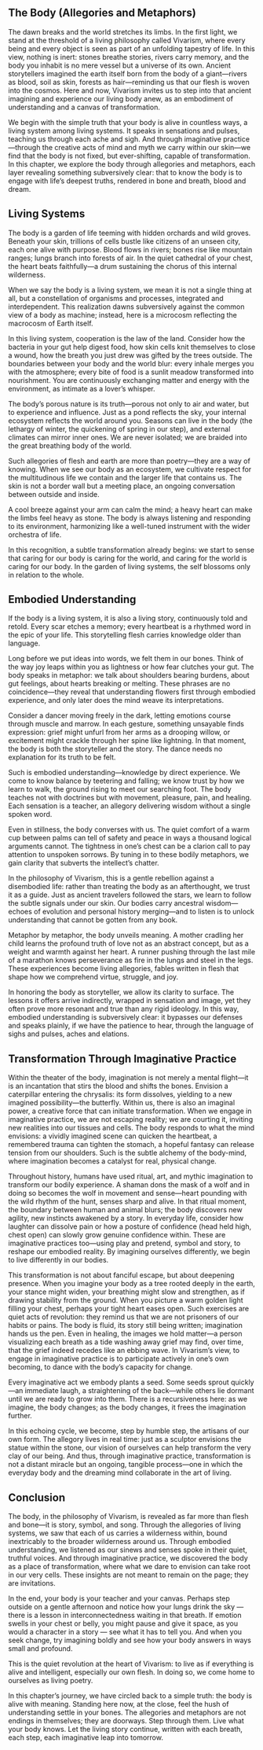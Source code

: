 ## The Body (Allegories and Metaphors)

The dawn breaks and the world stretches its limbs. In the first light, we stand at the threshold of a living philosophy called Vivarism, where every being and every object is seen as part of an unfolding tapestry of life. In this view, nothing is inert: stones breathe stories, rivers carry memory, and the body you inhabit is no mere vessel but a universe of its own. Ancient storytellers imagined the earth itself born from the body of a giant—rivers as blood, soil as skin, forests as hair—reminding us that our flesh is woven into the cosmos. Here and now, Vivarism invites us to step into that ancient imagining and experience our living body anew, as an embodiment of understanding and a canvas of transformation.

We begin with the simple truth that your body is alive in countless ways, a living system among living systems. It speaks in sensations and pulses, teaching us through each ache and sigh. And through imaginative practice—through the creative acts of mind and myth we carry within our skin—we find that the body is not fixed, but ever-shifting, capable of transformation. In this chapter, we explore the body through allegories and metaphors, each layer revealing something subversively clear: that to know the body is to engage with life’s deepest truths, rendered in bone and breath, blood and dream.

## Living Systems

The body is a garden of life teeming with hidden orchards and wild groves. Beneath your skin, trillions of cells bustle like citizens of an unseen city, each one alive with purpose. Blood flows in rivers; bones rise like mountain ranges; lungs branch into forests of air. In the quiet cathedral of your chest, the heart beats faithfully—a drum sustaining the chorus of this internal wilderness.

When we say the body is a living system, we mean it is not a single thing at all, but a constellation of organisms and processes, integrated and interdependent. This realization dawns subversively against the common view of a body as machine; instead, here is a microcosm reflecting the macrocosm of Earth itself.

In this living system, cooperation is the law of the land. Consider how the bacteria in your gut help digest food, how skin cells knit themselves to close a wound, how the breath you just drew was gifted by the trees outside. The boundaries between your body and the world blur: every inhale merges you with the atmosphere; every bite of food is a sunlit meadow transformed into nourishment. You are continuously exchanging matter and energy with the environment, as intimate as a lover’s whisper.

The body’s porous nature is its truth—porous not only to air and water, but to experience and influence. Just as a pond reflects the sky, your internal ecosystem reflects the world around you. Seasons can live in the body (the lethargy of winter, the quickening of spring in our step), and external climates can mirror inner ones. We are never isolated; we are braided into the great breathing body of the world.

Such allegories of flesh and earth are more than poetry—they are a way of knowing. When we see our body as an ecosystem, we cultivate respect for the multitudinous life we contain and the larger life that contains us. The skin is not a border wall but a meeting place, an ongoing conversation between outside and inside.

A cool breeze against your arm can calm the mind; a heavy heart can make the limbs feel heavy as stone. The body is always listening and responding to its environment, harmonizing like a well-tuned instrument with the wider orchestra of life.

In this recognition, a subtle transformation already begins: we start to sense that caring for our body is caring for the world, and caring for the world is caring for our body. In the garden of living systems, the self blossoms only in relation to the whole.

## Embodied Understanding

If the body is a living system, it is also a living story, continuously told and retold. Every scar etches a memory; every heartbeat is a rhythmed word in the epic of your life. This storytelling flesh carries knowledge older than language.

Long before we put ideas into words, we felt them in our bones. Think of the way joy leaps within you as lightness or how fear clutches your gut. The body speaks in metaphor: we talk about shoulders bearing burdens, about gut feelings, about hearts breaking or melting. These phrases are no coincidence—they reveal that understanding flowers first through embodied experience, and only later does the mind weave its interpretations.

Consider a dancer moving freely in the dark, letting emotions course through muscle and marrow. In each gesture, something unsayable finds expression: grief might unfurl from her arms as a drooping willow, or excitement might crackle through her spine like lightning. In that moment, the body is both the storyteller and the story. The dance needs no explanation for its truth to be felt.

Such is embodied understanding—knowledge by direct experience. We come to know balance by teetering and falling; we know trust by how we learn to walk, the ground rising to meet our searching foot. The body teaches not with doctrines but with movement, pleasure, pain, and healing. Each sensation is a teacher, an allegory delivering wisdom without a single spoken word.

Even in stillness, the body converses with us. The quiet comfort of a warm cup between palms can tell of safety and peace in ways a thousand logical arguments cannot. The tightness in one’s chest can be a clarion call to pay attention to unspoken sorrows. By tuning in to these bodily metaphors, we gain clarity that subverts the intellect’s chatter.

In the philosophy of Vivarism, this is a gentle rebellion against a disembodied life: rather than treating the body as an afterthought, we trust it as a guide. Just as ancient travelers followed the stars, we learn to follow the subtle signals under our skin. Our bodies carry ancestral wisdom—echoes of evolution and personal history merging—and to listen is to unlock understanding that cannot be gotten from any book.

Metaphor by metaphor, the body unveils meaning. A mother cradling her child learns the profound truth of love not as an abstract concept, but as a weight and warmth against her heart. A runner pushing through the last mile of a marathon knows perseverance as fire in the lungs and steel in the legs. These experiences become living allegories, fables written in flesh that shape how we comprehend virtue, struggle, and joy.

In honoring the body as storyteller, we allow its clarity to surface. The lessons it offers arrive indirectly, wrapped in sensation and image, yet they often prove more resonant and true than any rigid ideology. In this way, embodied understanding is subversively clear: it bypasses our defenses and speaks plainly, if we have the patience to hear, through the language of sighs and pulses, aches and elations.

## Transformation Through Imaginative Practice

Within the theater of the body, imagination is not merely a mental flight—it is an incantation that stirs the blood and shifts the bones. Envision a caterpillar entering the chrysalis: its form dissolves, yielding to a new imagined possibility—the butterfly. Within us, there is also an imaginal power, a creative force that can initiate transformation. When we engage in imaginative practice, we are not escaping reality; we are courting it, inviting new realities into our tissues and cells. The body responds to what the mind envisions: a vividly imagined scene can quicken the heartbeat, a remembered trauma can tighten the stomach, a hopeful fantasy can release tension from our shoulders. Such is the subtle alchemy of the body-mind, where imagination becomes a catalyst for real, physical change.

Throughout history, humans have used ritual, art, and mythic imagination to transform our bodily experience. A shaman dons the mask of a wolf and in doing so becomes the wolf in movement and sense—heart pounding with the wild rhythm of the hunt, senses sharp and alive. In that ritual moment, the boundary between human and animal blurs; the body discovers new agility, new instincts awakened by a story. In everyday life, consider how laughter can dissolve pain or how a posture of confidence (head held high, chest open) can slowly grow genuine confidence within. These are imaginative practices too—using play and pretend, symbol and story, to reshape our embodied reality. By imagining ourselves differently, we begin to live differently in our bodies.

This transformation is not about fanciful escape, but about deepening presence. When you imagine your body as a tree rooted deeply in the earth, your stance might widen, your breathing might slow and strengthen, as if drawing stability from the ground. When you picture a warm golden light filling your chest, perhaps your tight heart eases open. Such exercises are quiet acts of revolution: they remind us that we are not prisoners of our habits or pains. The body is fluid, its story still being written; imagination hands us the pen. Even in healing, the images we hold matter—a person visualizing each breath as a tide washing away grief may find, over time, that the grief indeed recedes like an ebbing wave. In Vivarism’s view, to engage in imaginative practice is to participate actively in one’s own becoming, to dance with the body’s capacity for change.

Every imaginative act we embody plants a seed. Some seeds sprout quickly—an immediate laugh, a straightening of the back—while others lie dormant until we are ready to grow into them. There is a recursiveness here: as we imagine, the body changes; as the body changes, it frees the imagination further.

In this echoing cycle, we become, step by humble step, the artisans of our own form. The allegory lives in real time: just as a sculptor envisions the statue within the stone, our vision of ourselves can help transform the very clay of our being. And thus, through imaginative practice, transformation is not a distant miracle but an ongoing, tangible process—one in which the everyday body and the dreaming mind collaborate in the art of living.

## Conclusion

The body, in the philosophy of Vivarism, is revealed as far more than flesh and bone—it is story, symbol, and song. Through the allegories of living systems, we saw that each of us carries a wilderness within, bound inextricably to the broader wilderness around us. Through embodied understanding, we listened as our sinews and senses spoke in their quiet, truthful voices. And through imaginative practice, we discovered the body as a place of transformation, where what we dare to envision can take root in our very cells. These insights are not meant to remain on the page; they are invitations.

In the end, your body is your teacher and your canvas. Perhaps step outside on a gentle afternoon and notice how your lungs drink the sky — there is a lesson in interconnectedness waiting in that breath. If emotion swells in your chest or belly, you might pause and give it space, as you would a character in a story — see what it has to tell you. And when you seek change, try imagining boldly and see how your body answers in ways small and profound.

This is the quiet revolution at the heart of Vivarism: to live as if everything is alive and intelligent, especially our own flesh. In doing so, we come home to ourselves as living poetry.

In this chapter’s journey, we have circled back to a simple truth: the body is alive with meaning. Standing here now, at the close, feel the hush of understanding settle in your bones. The allegories and metaphors are not endings in themselves; they are doorways. Step through them. Live what your body knows. Let the living story continue, written with each breath, each step, each imaginative leap into tomorrow.